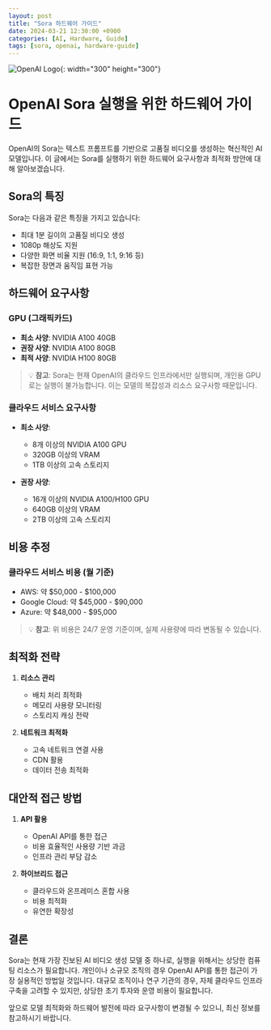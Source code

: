 ```yaml
---
layout: post
title: "Sora 하드웨어 가이드"
date: 2024-03-21 12:30:00 +0900
categories: [AI, Hardware, Guide]
tags: [sora, openai, hardware-guide]
---
```


![OpenAI Logo](https://upload.wikimedia.org/wikipedia/commons/0/04/ChatGPT_logo.svg){: width="300" height="300"}

# OpenAI Sora 실행을 위한 하드웨어 가이드

OpenAI의 Sora는 텍스트 프롬프트를 기반으로 고품질 비디오를 생성하는 혁신적인 AI 모델입니다. 이 글에서는 Sora를 실행하기 위한 하드웨어 요구사항과 최적화 방안에 대해 알아보겠습니다.

## Sora의 특징

Sora는 다음과 같은 특징을 가지고 있습니다:
- 최대 1분 길이의 고품질 비디오 생성
- 1080p 해상도 지원
- 다양한 화면 비율 지원 (16:9, 1:1, 9:16 등)
- 복잡한 장면과 움직임 표현 가능

## 하드웨어 요구사항

### GPU (그래픽카드)
- **최소 사양**: NVIDIA A100 40GB
- **권장 사양**: NVIDIA A100 80GB
- **최적 사양**: NVIDIA H100 80GB

> 💡 **참고**: Sora는 현재 OpenAI의 클라우드 인프라에서만 실행되며, 개인용 GPU로는 실행이 불가능합니다. 이는 모델의 복잡성과 리소스 요구사항 때문입니다.

### 클라우드 서비스 요구사항
- **최소 사양**: 
  - 8개 이상의 NVIDIA A100 GPU
  - 320GB 이상의 VRAM
  - 1TB 이상의 고속 스토리지

- **권장 사양**:
  - 16개 이상의 NVIDIA A100/H100 GPU
  - 640GB 이상의 VRAM
  - 2TB 이상의 고속 스토리지

## 비용 추정

### 클라우드 서비스 비용 (월 기준)
- AWS: 약 $50,000 - $100,000
- Google Cloud: 약 $45,000 - $90,000
- Azure: 약 $48,000 - $95,000

> 💡 **참고**: 위 비용은 24/7 운영 기준이며, 실제 사용량에 따라 변동될 수 있습니다.

## 최적화 전략

1. **리소스 관리**
   - 배치 처리 최적화
   - 메모리 사용량 모니터링
   - 스토리지 캐싱 전략

2. **네트워크 최적화**
   - 고속 네트워크 연결 사용
   - CDN 활용
   - 데이터 전송 최적화

## 대안적 접근 방법

1. **API 활용**
   - OpenAI API를 통한 접근
   - 비용 효율적인 사용량 기반 과금
   - 인프라 관리 부담 감소

2. **하이브리드 접근**
   - 클라우드와 온프레미스 혼합 사용
   - 비용 최적화
   - 유연한 확장성

## 결론

Sora는 현재 가장 진보된 AI 비디오 생성 모델 중 하나로, 실행을 위해서는 상당한 컴퓨팅 리소스가 필요합니다. 개인이나 소규모 조직의 경우 OpenAI API를 통한 접근이 가장 실용적인 방법일 것입니다. 대규모 조직이나 연구 기관의 경우, 자체 클라우드 인프라 구축을 고려할 수 있지만, 상당한 초기 투자와 운영 비용이 필요합니다.

앞으로 모델 최적화와 하드웨어 발전에 따라 요구사항이 변경될 수 있으니, 최신 정보를 참고하시기 바랍니다. 